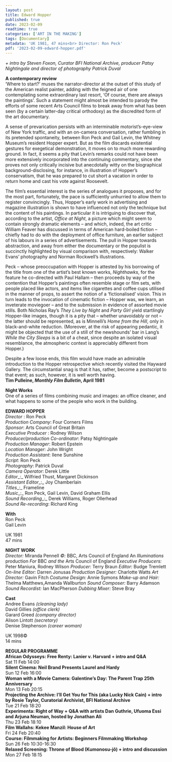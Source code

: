 ```yaml
---
layout: post
title: Edward Hopper
published: true
date: 2023-02-09
readtime: true
categories: ['ART IN THE MAKING']
tags: [Documentary]
metadata: 'UK 1981, 47 mins<br> Director: Ron Peck'
pdf: '2023-02-09-edward-hopper.pdf'
---
```


_+ intro by Steven Foxon, Curator BFI National Archive, producer Patsy Nightingale and director of photography Patrick Duval_

**A contemporary review**  
‘Where to start?’ muses the narrator-director at the outset of this study of the American realist painter, adding with the feigned air of one contemplating some extraordinary last resort, ‘Of course, there are always the paintings’. Such a statement might almost be intended to parody the efforts of some recent Arts Council films to break away from what has been seen (by a certain latter-day critical orthodoxy) as the discredited form of the art documentary.

A sense of prevarication persists with an interminable motorist’s-eye-view of New York traffic, and with an on-camera conversation, rather fumbling in its pretended spontaneity, between Ron Peck and Gail Levin, the Whitney Museum’s resident Hopper expert. But as the film discards existential gestures for exegetical demonstration, it moves on to much more rewarding ground. In fact, it seems a pity that Levin’s remarks could not have been more extensively incorporated into the continuing commentary, since she proves not only critically incisive but anecdotally witty on the biographical background-disclosing, for instance, in illustration of Hopper’s conservatism, that he was prepared to cut short a vacation in order to return home and cast his vote against Roosevelt.

The film’s essential interest is the series of analogues it proposes, and for the most part, fortunately, the pace is sufficiently unhurried to allow them to register convincingly. Thus, Hopper’s early work in advertising and magazine illustration is shown to have influenced not only the technique but the content of his paintings. In particular it is intriguing to discover that, according to the artist, _Office at Night_, a picture which might seem to contain strongly dramatic elements – and which, indeed, the art critic William Feaver has discussed in terms of American hard-boiled fiction – chiefly had to do with the deployment of office furniture, an earlier subject of his labours in a series of advertisements. The pull in Hopper towards abstraction, and away from either the documentary or the populist is succinctly highlighted by visual comparison with, respectively: Walker Evans’ photography and Norman Rockwell’s illustrations.

Peck – whose preoccupation with Hopper is attested by his borrowing of the title from one of the artist’s best known works, _Nighthawks_, for the feature he co-directed with Paul Hallam – then proceeds by way of the contention that Hopper’s paintings often resemble stage or film sets, with people placed like actors, and items like cigarettes and coffee cups utilised in the manner of props, to assert the notion of a ‘fictionalised’ vision. This in turn leads to the invocation of cinematic fiction – Hopper was, we learn, an inveterate moviegoer – and to the submission in evidence of assorted movie stills. Both Nicholas Ray’s _They Live by Night_ and _Party Girl_ yield startlingly Hopper-like images, though it is a pity that – whether unavoidably or not – the latter should be represented, as is Minnelli’s _Home from the Hill_, only in black-and-white reduction. (Moreover, at the risk of appearing pedantic, it might be objected that the use of a still of the newshounds’ bar in Lang’s _While the City Sleeps_ is a bit of a cheat, since despite an isolated visual resemblance, the atmospheric context is appreciably different from Hopper.)

Despite a few loose ends, this film would have made an admirable introduction to the Hopper retrospective which recently visited the Hayward Gallery. The circumstantial snag is that it has, rather, become a postscript to that event; as such, however, it is well worth having.   
**Tim Pulleine, _Monthly Film Bulletin_, April 1981**  

**Night Works**  
One of a series of films combining music and images: an office cleaner, and what happens to some of the people who work in the building.  

**EDWARD HOPPER**  
_Director_ : Ron Peck  
_Production Company_: Four Corners Films  
_Sponsor_:  Arts Council of Great Britain  
_Executive Producer_ : Rodney Wilson  
_Producer/production Co-ordinator_: Patsy Nightingale  
_Production Manager_:  Robert Epstein  
_Location Manager_: John Wright  
_Production Assistant_:  Ilene Sunshine  
_Script_: Ron Peck  
_Photography_: Patrick Duval  
_Camera Operator_: Derek Little  
_Editor__:_ Wilfried Thust, Margaret Dickinson  
_Assistant Editor__:_ Joy Chamberlain  
_Titles__:_ Frameline  
_Music__:_ Ron Peck, Gail Levin, David Graham Ellis  
_Sound Recording__:_ Derek Williams, Roger Ollerhead  
_Sound Re-recording_: Richard King  

**With**  
Ron Peck  
Gail Levin  

UK 1981  
47 mins  

**NIGHT WORK**  
_Director:_ Miranda Pennell
_©:_ BBC, Arts Council of England
An _Illuminations_ production
_For_ BBC _and the_ Arts Council of England
_Executive Producers:_ Peter Maniura, Rodney Wilson
_Producer:_ Terry Braun
_Editor:_ Budge Tremlett
_On-line Editor:_ Darren Jonusas
_Production Designer:_ Charlotte Watts
_Art Director:_ Gavin Fitch
_Costume Design:_ Annie Symons
_Make-up and Hair:_ Thelma Matthews,Amanda Wallburton
_Sound Composer:_ Barry Adamson
_Sound Recordist:_ Ian MacPherson
_Dubbing Mixer:_ Steve Bray

**Cast**  
Andree Evans _(cleaning lady)_  
David Gillies _(office clerk)_  
Garard Greed _(company director)_  
Alison Lintott _(secretary)_  
Denise Stephenson _(career woman)_  

UK 1998©  
14 mins  

**REGULAR PROGRAMME**  
**African Odysseys: Free Renty: Lanier v. Harvard + intro and Q&A**  
Sat 11 Feb 14:00  
**Silent Cinema: Neil Brand Presents Laurel and Hardy**  
Sun 12 Feb 16:00  
**Woman with a Movie Camera: Galentine’s Day: The Parent Trap 25th Anniversary**  
Mon 13 Feb 20:15  
**Projecting the Archive: I’ll Get You for This (aka Lucky Nick Cain) + intro by Rosie Taylor, Curatorial Archivist, BFI National Archive**  
Tue 21 Feb 18:20  
**Experimenta: Right of Way + Q&A with artists Dan Guthrie, Ufuoma Essi and Arjuna Neuman, hosted by Jonathan Ali**  
Thu 23 Feb 18:10  
**Film Wallahs: Kekee Manzil: House of Art**  
Fri 24 Feb 20:40  
**Course: Filmmaking for Artists: Beginners Filmmaking Workshop**  
Sun 26 Feb 10:30-16:30  
**Relaxed Screening: Throne of Blood (Kumonosu-jô) + intro and discussion**  
Mon 27 Feb 18:15  
<!--stackedit_data:
eyJoaXN0b3J5IjpbMTA1NjA5ODc2LC0xMTAxNzgzMjEwXX0=
-->